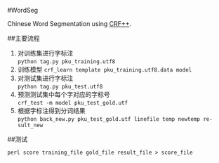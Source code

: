 #WordSeg

Chinese Word Segmentation using [CRF++][link1].

[link1]:http://sourceforge.net/projects/crfpp/files/

[link2]:https://github.com/isnowfy/snowseg/blob/master/unigram_add_one.py

##主要流程

1. 对训练集进行字标注   
`python tag.py pku_training.utf8`
2. 训练模型
`crf_learn template pku_training.utf8.data model`
3. 对测试集进行字标注   
`python tag.py pku_test.utf8`
4. 预测测试集中每个字对应的字标号   
`crf_test -m model pku_test_gold.utf`
5. 根据字标注得到分词结果   
`python back_new.py pku_test_gold.utf linefile temp newtemp re-sult_new`

##测试

`perl score training_file gold_file result_file > score_file`